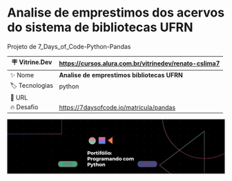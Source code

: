 # Analise de emprestimos dos acervos do sistema de bibliotecas UFRN

Projeto de 7_Days_of_Code-Python-Pandas

| :placard: Vitrine.Dev |  https://cursos.alura.com.br/vitrinedev/renato-cslima7   |
| -------------  | --- |
| :sparkles: Nome        | **Analise de emprestimos bibliotecas UFRN**
| :label: Tecnologias | python
| :rocket: URL         | 
| :fire: Desafio     | https://7daysofcode.io/matricula/pandas

<!-- Inserir imagem com a #vitrinedev ao final do link -->
![](https://github.com/Renatocslima/Jogos-simples-em-python/blob/main/Capa.png?raw=true#vitrinedev#7DaysOfCode)

  

